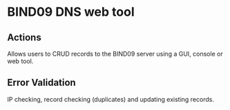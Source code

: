 # BIND09 DNS web tool
## Actions
Allows users to CRUD records to the BIND09 server using a GUI, console or web tool.

## Error Validation
IP checking, record checking (duplicates) and updating existing records.